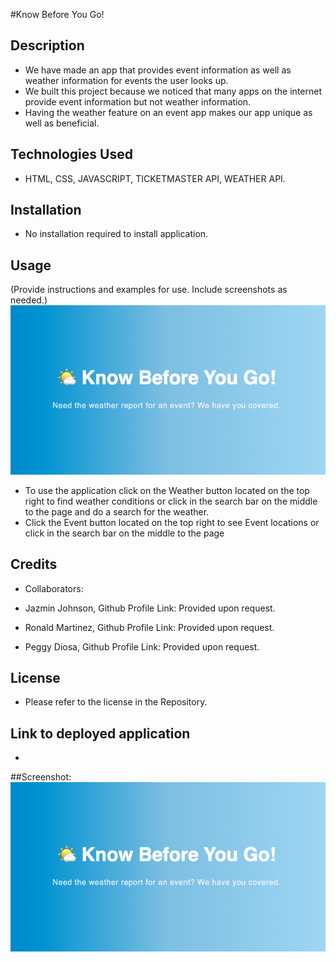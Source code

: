 #Know Before You Go!

## Description

- We have made an app that provides event information as well as weather information for events the user looks up.
- We built this project because we noticed that many apps on the internet provide event information but not weather information.
- Having the weather feature on an event app makes our app unique as well as beneficial.

## Technologies Used

- HTML, CSS, JAVASCRIPT, TICKETMASTER API, WEATHER API.

## Installation

- No installation required to install application.

## Usage

(Provide instructions and examples for use. Include screenshots as needed.)
![Alt text](<Images/Screenshot 2023-01-01 at 9.29.17 AM.png>)

- To use the application click on the Weather button located on the top right to find weather conditions or click in the search bar on the middle to the page and do a search for the weather.
- Click the Event button located on the top right to see Event locations or click in the search bar on the middle to the page

## Credits

- Collaborators:
- Jazmin Johnson, Github Profile Link: Provided upon request.

- Ronald Martinez, Github Profile Link: Provided upon request.

- Peggy Diosa, Github Profile Link: Provided upon request.

## License

- Please refer to the license in the Repository.

## Link to deployed application

-

##Screenshot:
![Alt text](<Images/Screenshot 2023-01-01 at 9.29.17 AM.png>)
